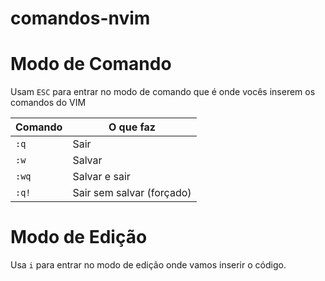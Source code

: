 # comandos-nvim

# Modo de Comando

Usam `ESC` para entrar no modo de comando que é onde vocês inserem os comandos do VIM

| Comando | O que faz |
|---------|-----------|
|`:q`     | Sair      |
|`:w`     | Salvar    |
| `:wq`   | Salvar e sair|
| `:q!`   | Sair sem salvar (forçado) |

# Modo de Edição

Usa `i` para entrar no modo de edição onde vamos inserir o código.

